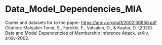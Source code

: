 # Data_Model_Dependencies_MIA
Codes and datasets for to the paper: https://arxiv.org/pdf/2002.06856.pdf
Citation: Mahjabin Tonni, S., Farokhi, F., Vatsalan, D., & Kaafar, D. (2020). Data and Model Dependencies of Membership Inference Attack. arXiv, arXiv-2002.
